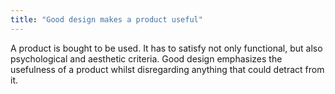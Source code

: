 ```yaml
---
title: "Good design makes a product useful"
---
```


A product is bought to be used. It has to satisfy not only functional, but also psychological and aesthetic criteria. Good design emphasizes the usefulness of a product whilst disregarding anything that could detract from it.
